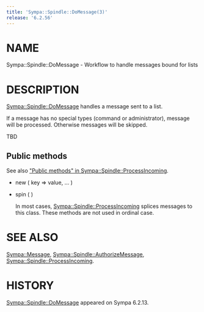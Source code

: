 ```yaml
---
title: 'Sympa::Spindle::DoMessage(3)'
release: '6.2.56'
---
```


# NAME

Sympa::Spindle::DoMessage - Workflow to handle messages bound for lists

# DESCRIPTION

[Sympa::Spindle::DoMessage](./Sympa-Spindle-DoMessage.3.md) handles a message sent to a list.

If a message has no special types (command or administrator),
message will be processed.  Otherwise messages will be skipped.

TBD

## Public methods

See also ["Public methods" in Sympa::Spindle::ProcessIncoming](./Sympa-Spindle-ProcessIncoming.3.md#public-methods).

- new ( key => value, ... )
- spin ( )

    In most cases, [Sympa::Spindle::ProcessIncoming](./Sympa-Spindle-ProcessIncoming.3.md) splices messages
    to this class.  These methods are not used in ordinal case.

# SEE ALSO

[Sympa::Message](./Sympa-Message.3.md), [Sympa::Spindle::AuthorizeMessage](./Sympa-Spindle-AuthorizeMessage.3.md),
[Sympa::Spindle::ProcessIncoming](./Sympa-Spindle-ProcessIncoming.3.md).

# HISTORY

[Sympa::Spindle::DoMessage](./Sympa-Spindle-DoMessage.3.md) appeared on Sympa 6.2.13.
